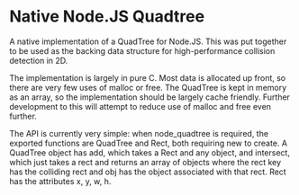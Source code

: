 Native Node.JS Quadtree
=======================
A native implementation of a QuadTree for Node.JS. This was put together to be used as the backing data structure for high-performance collision detection in 2D.

The implementation is largely in pure C. Most data is allocated up front, so there are very few uses of malloc or free. The QuadTree is kept in memory as an array, so the implementation should be largely cache friendly. Further development to this will attempt to reduce use of malloc and free even further.

The API is currently very simple: when node_quadtree is required, the exported functions are QuadTree and Rect, both requiring new to create. A QuadTree object has add, which takes a Rect and any object, and intersect, which just takes a rect and returns an array of objects where the rect key has the colliding rect and obj has the object associated with that rect. Rect has the attributes x, y, w, h.